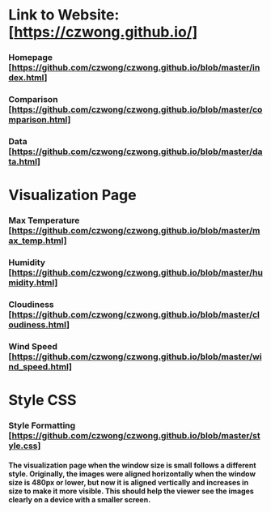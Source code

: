 # Link to Website: [https://czwong.github.io/]
### Homepage [https://github.com/czwong/czwong.github.io/blob/master/index.html]
### Comparison [https://github.com/czwong/czwong.github.io/blob/master/comparison.html]
### Data [https://github.com/czwong/czwong.github.io/blob/master/data.html]

# Visualization Page
### Max Temperature [https://github.com/czwong/czwong.github.io/blob/master/max_temp.html]
### Humidity [https://github.com/czwong/czwong.github.io/blob/master/humidity.html]
### Cloudiness [https://github.com/czwong/czwong.github.io/blob/master/cloudiness.html]
### Wind Speed [https://github.com/czwong/czwong.github.io/blob/master/wind_speed.html]

# Style CSS
### Style Formatting [https://github.com/czwong/czwong.github.io/blob/master/style.css]

#### The visualization page when the window size is small follows a different style. Originally, the images were aligned horizontally when the window size is 480px or lower, but now it is aligned vertically and increases in size to make it more visible. This should help the viewer see the images clearly on a device with a smaller screen.
